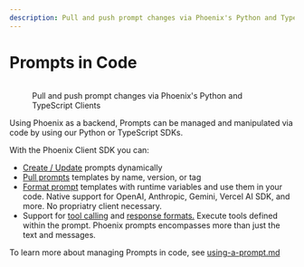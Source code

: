 ```yaml
---
description: Pull and push prompt changes via Phoenix's Python and TypeScript Clients
---
```


# Prompts in Code

<figure><img src="https://storage.googleapis.com/arize-phoenix-assets/assets/images/prompts_in_code.png" alt=""><figcaption><p>Pull and push prompt changes via Phoenix's Python and TypeScript Clients</p></figcaption></figure>

Using Phoenix as a backend, Prompts can be managed and manipulated via code by using our Python or TypeScript SDKs.

With the Phoenix Client SDK you can:

* [Create / Update](../how-to-prompts/create-a-prompt.md#using-the-phoenix-client) prompts dynamically
* [Pull prompts](../how-to-prompts/using-a-prompt.md) templates by name, version, or tag
* [Format prompt](../how-to-prompts/using-a-prompt.md#using-a-prompt) templates with runtime variables and use them in your code.  Native support for OpenAI, Anthropic, Gemini, Vercel AI SDK, and more. No propriatry client necessary.
* Support for [tool calling](broken-reference) and [response formats.](broken-reference) Execute tools defined within the prompt. Phoenix prompts encompasses more than just the text and messages.

To learn more about managing Prompts in code, see [using-a-prompt.md](../how-to-prompts/using-a-prompt.md "mention")
